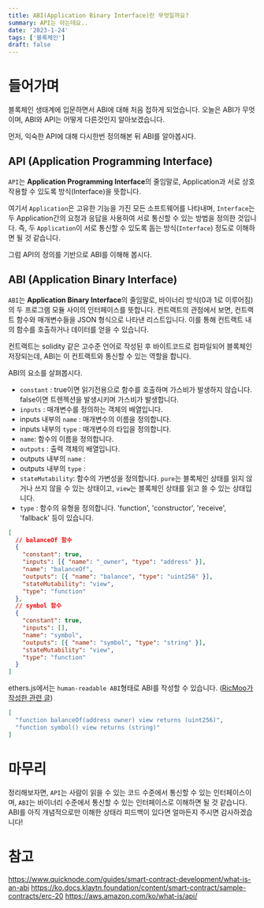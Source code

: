 ```yaml
---
title: ABI(Application Binary Interface)란 무엇일까요?
summary: API는 아는데요..
date: '2023-1-24'
tags: ['블록체인']
draft: false
---
```


# 들어가며

블록체인 생태계에 입문하면서 ABI에 대해 처음 접하게 되었습니다. 오늘은 ABI가 무엇이며, ABI와 API는 어떻게 다른것인지 알아보겠습니다.

먼저, 익숙한 API에 대해 다시한번 정의해본 뒤 ABI를 알아봅시다.

## API (Application Programming Interface)

`API`는 <strong>Application Programming Interface</strong>의 줄임말로, Application과 서로 상호작용할 수 있도록 방식(Interface)을 뜻합니다.

여기서 `Application`은 고유한 기능을 가진 모든 소프트웨어를 나타내며, `Interface`는 두 Application간의 요청과 응답을 사용하여 서로 통신할 수 있는 방법을 정의한 것입니다. 즉, 두 `Application`이 서로 통신할 수 있도록 돕는 방식(`Interface`) 정도로 이해하면 될 것 같습니다.

그럼 API의 정의를 기반으로 ABI를 이해해 봅시다.

## ABI (Application Binary Interface)

`ABI`는 <strong>Application Binary Interface</strong>의 줄임말로, 바이너리 방식(0과 1로 이루어짐)의 두 프로그램 모듈 사이의 인터페이스를 뜻합니다. 컨트랙트의 관점에서 보면, 컨트랙트 함수와 매개변수들을 JSON 형식으로 나타낸 리스트입니다. 이를 통해 컨트랙트 내의 함수를 호출하거나 데이터를 얻을 수 있습니다.

컨트랙트는 solidity 같은 고수준 언어로 작성된 후 바이트코드로 컴파일되어 블록체인 저장되는데, ABI는 이 컨트랙트와 통신할 수 있는 역할을 합니다.

ABI의 요소를 살펴봅시다.

- `constant` : true이면 읽기전용으로 함수를 호출하며 가스비가 발생하지 않습니다. false이면 트렌젝션을 발생시키며 가스비가 발생합니다.
- `inputs` : 매개변수를 정의하는 객체의 배열입니다.
- inputs 내부의 `name` : 매개변수의 이름을 정의합니다.
- inputs 내부의 `type` : 매개변수의 타입을 정의합니다.
- `name`: 함수의 이름을 정의합니다.
- `outputs` : 출력 객체의 배열입니다.
- outputs 내부의 `name` :
- outputs 내부의 `type` :
- `stateMutability`: 함수의 가변성을 정의합니다. `pure`는 블록체인 상태를 읽지 않거나 쓰지 않을 수 있는 상태이고, `view`는 블록체인 상태를 읽고 쓸 수 있는 상태입니다.
- `type` : 함수의 유형을 정의합니다. 'function', 'constructor', 'receive', 'fallback' 등이 있습니다.

```json
[
  // balanceOf 함수
  {
    "constant": true,
    "inputs": [{ "name": "_owner", "type": "address" }],
    "name": "balanceOf",
    "outputs": [{ "name": "balance", "type": "uint256" }],
    "stateMutability": "view",
    "type": "function"
  },
  // symbol 함수
  {
    "constant": true,
    "inputs": [],
    "name": "symbol",
    "outputs": [{ "name": "symbol", "type": "string" }],
    "stateMutability": "view",
    "type": "function"
  }
]
```

ethers.js에서는 `human-readable ABI`형태로 ABI를 작성할 수 있습니다. ([RicMoo가 작성한 관련 글](https://blog.ricmoo.com/human-readable-contract-abis-in-ethers-js-141902f4d917))

```json
[
  "function balanceOf(address owner) view returns (uint256)",
  "function symbol() view returns (string)"
]
```

# 마무리

정리해보자면, `API`는 사람이 읽을 수 있는 코드 수준에서 통신할 수 있는 인터페이스이며, `ABI`는 바이너리 수준에서 통신할 수 있는 인터페이스로 이해하면 될 것 같습니다. ABI를 아직 개념적으로만 이해한 상태라 피드백이 있다면 얼마든지 주시면 감사하겠습니다!

# 참고

https://www.quicknode.com/guides/smart-contract-development/what-is-an-abi
https://ko.docs.klaytn.foundation/content/smart-contract/sample-contracts/erc-20
https://aws.amazon.com/ko/what-is/api/
